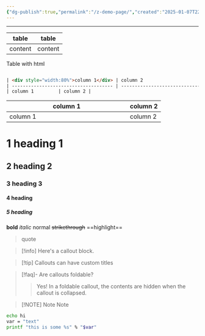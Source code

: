 ```yaml
---
{"dg-publish":true,"permalink":"/z-demo-page/","created":"2025-01-07T22:42:27.709-05:00","updated":"2025-01-08T23:12:24.860-05:00"}
---
```




---


| table   | table   |
| ------- | ------- |
| content | content |


Table with html
```html

| <div style="width:80%">column 1</div> | column 2                          |
| ------------------------------------- | ------------------------------------- |
| column 1         | column 2 |

```


| <div style="width:300px">column 1</div> | column 2 |
| --------------------------------------- | -------- |
| column 1                                | column 2 |



# 1 heading 1

## 2 heading 2

### 3 heading 3

#### 4 heading

##### 5 heading

**bold**
_italic_
normal
~~strikethrough~~
==highlight==


> quote

> [!info] Here's a callout block.


> [!tip] Callouts can have custom titles


> [!faq]- Are callouts foldable? 
> > Yes! In a foldable callout, the contents are hidden when the callout is collapsed.

> [!NOTE] Note
> Note




```bash
echo hi
var = "text"
printf "this is some %s" % "$var"
```


